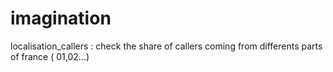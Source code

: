 # imagination
localisation_callers : check the share of callers coming from differents parts of france ( 01,02...)
